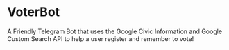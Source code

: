 # VoterBot
A Friendly Telegram Bot that uses the Google Civic Information and Google Custom Search API to help a user register and remember to vote!